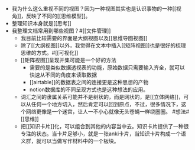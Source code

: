 - 我为什么这么重视不同的视图？因为一种视图其实也是认识事物的一种[[视角]]，反映了不同的[[思维模型]]。
- 整理知识本身就是[[思考]]
- 我整理文档常用到哪些视图？#[[文件管理]]
    - 我目前比较需要的界面是大纲视图以及[[思维导图视图]]
    - 除了[[大纲视图]]以外，我觉得在文本中插入[[矩阵视图]]也是很好的梳理思维的方式。#[[可视化]]
    - [[矩阵视图]]呈现并集可能是一个好的方法
        - 需要的是类似数据透视表的功能，原始数据只需要输入齐全，就可以快速从不同的角度来读取数据
        - [[airtable]]的数据表之间的连接更是这种思想的产物
        - notion数据库的不同呈现方式也是这种想法的应用。
    - 词汇之间的隶属关系可能并不是树状的，而是网状的，是[[立体网络]]，可以从任何一个地方切入，然后肯定可以回到原点，不过，很多情况下，这个网络更像是一个迷宫，让人一不小心就像无头苍蝇一样绕圈圈。 #想法#[[思维]]
    - 把[[知识卡片]]化，可以组合到其他的内容当中去。知识卡片提供了一种很专注的状态。当卡片足够小，就是一张anki卡片，当知识卡片构成一个语义群，就可以当做写作材料中的一个板块。
